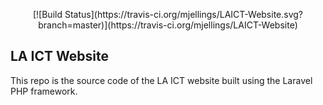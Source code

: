 <p align="center">
[![Build Status](https://travis-ci.org/mjellings/LAICT-Website.svg?branch=master)](https://travis-ci.org/mjellings/LAICT-Website)
</p>

## LA ICT Website

This repo is the source code of the LA ICT website built using the Laravel PHP framework.
